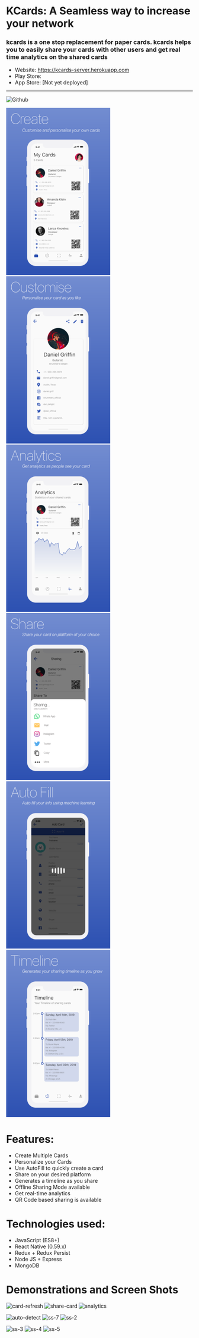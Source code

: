 # KCards: A Seamless way to increase your network
### kcards is a one stop replacement for paper cards. kcards helps you to easily share your cards with other users and get real time analytics on the shared cards

- Website: https://kcards-server.herokuapp.com
- Play Store: 
- App Store: [Not yet deployed]

---
![Github](https://user-images.githubusercontent.com/29705703/56090531-e037dd00-5ec0-11e9-888e-2383f890c369.png)


<img src="./assets/playstore/ScreenShots/ScreenShot1.png" alt="drawing" height="450" /><img src="./assets/playstore/ScreenShots/ScreenShot2.png" alt="drawing" height="450" /><img src="./assets/playstore/ScreenShots/ScreenShot3.png" alt="drawing" height="450" /><img src="./assets/playstore/ScreenShots/ScreenShot4.png" alt="drawing" height="450" /><img src="./assets/playstore/ScreenShots/ScreenShot5.png" alt="drawing" height="450" /><img src="./assets/playstore/ScreenShots/ScreenShot6.png" alt="drawing" height="450" />

# Features:

* Create Multiple Cards
* Personalize your Cards
* Use AutoFill to quickly create a card
* Share on your desired platform
* Generates a timeline as you share
* Offline Sharing Mode available
* Get real-time analytics
* QR Code based sharing is available

# Technologies used:

* JavaScript (ES8+)
* React Native (0.59.x)
* Redux + Redux Persist
* Node JS + Express
* MongoDB

# Demonstrations and Screen Shots

![card-refresh](https://user-images.githubusercontent.com/29705703/56052466-1b29fb80-5d6f-11e9-88d4-011510760ce1.gif)
![share-card](https://user-images.githubusercontent.com/29705703/56052297-a9ea4880-5d6e-11e9-8538-9776b11d5a85.gif)
![analytics](https://user-images.githubusercontent.com/29705703/56074605-29116800-5dd3-11e9-992a-f9e42f8444a2.gif)

![auto-detect](https://user-images.githubusercontent.com/29705703/56047866-ff6d2800-5d63-11e9-9808-9755b66f39d4.gif)
![ss-7](https://user-images.githubusercontent.com/29705703/56074598-0aab6c80-5dd3-11e9-9c96-7b8e372ecf03.png)
![ss-2](https://user-images.githubusercontent.com/29705703/56074593-097a3f80-5dd3-11e9-80b5-5ff8db3e7459.png)

![ss-3](https://user-images.githubusercontent.com/29705703/56074594-0a12d600-5dd3-11e9-87c4-e216eba2952b.png)
![ss-4](https://user-images.githubusercontent.com/29705703/56074595-0a12d600-5dd3-11e9-8a4f-0400159ffb32.png)
![ss-5](https://user-images.githubusercontent.com/29705703/56074596-0aab6c80-5dd3-11e9-95ab-9ab51ebcadbe.png)





